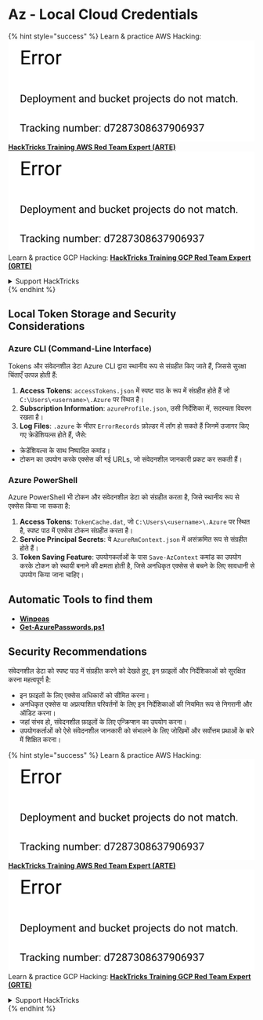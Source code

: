 # Az - Local Cloud Credentials

{% hint style="success" %}
Learn & practice AWS Hacking:<img src="../../../.gitbook/assets/image (1) (1).png" alt="" data-size="line">[**HackTricks Training AWS Red Team Expert (ARTE)**](https://training.hacktricks.xyz/courses/arte)<img src="../../../.gitbook/assets/image (1) (1).png" alt="" data-size="line">\
Learn & practice GCP Hacking: <img src="../../../.gitbook/assets/image (2).png" alt="" data-size="line">[**HackTricks Training GCP Red Team Expert (GRTE)**<img src="../../../.gitbook/assets/image (2).png" alt="" data-size="line">](https://training.hacktricks.xyz/courses/grte)

<details>

<summary>Support HackTricks</summary>

* Check the [**subscription plans**](https://github.com/sponsors/carlospolop)!
* **Join the** 💬 [**Discord group**](https://discord.gg/hRep4RUj7f) or the [**telegram group**](https://t.me/peass) or **follow** us on **Twitter** 🐦 [**@hacktricks\_live**](https://twitter.com/hacktricks\_live)**.**
* **Share hacking tricks by submitting PRs to the** [**HackTricks**](https://github.com/carlospolop/hacktricks) and [**HackTricks Cloud**](https://github.com/carlospolop/hacktricks-cloud) github repos.

</details>
{% endhint %}

## Local Token Storage and Security Considerations

### Azure CLI (Command-Line Interface)

Tokens और संवेदनशील डेटा Azure CLI द्वारा स्थानीय रूप से संग्रहीत किए जाते हैं, जिससे सुरक्षा चिंताएँ उत्पन्न होती हैं:

1. **Access Tokens**: `accessTokens.json` में स्पष्ट पाठ के रूप में संग्रहीत होते हैं जो `C:\Users\<username>\.Azure` पर स्थित है।
2. **Subscription Information**: `azureProfile.json`, उसी निर्देशिका में, सदस्यता विवरण रखता है।
3. **Log Files**: `.azure` के भीतर `ErrorRecords` फ़ोल्डर में लॉग हो सकते हैं जिनमें उजागर किए गए क्रेडेंशियल्स होते हैं, जैसे:
* क्रेडेंशियल्स के साथ निष्पादित कमांड।
* टोकन का उपयोग करके एक्सेस की गई URLs, जो संवेदनशील जानकारी प्रकट कर सकती हैं।

### Azure PowerShell

Azure PowerShell भी टोकन और संवेदनशील डेटा को संग्रहीत करता है, जिसे स्थानीय रूप से एक्सेस किया जा सकता है:

1. **Access Tokens**: `TokenCache.dat`, जो `C:\Users\<username>\.Azure` पर स्थित है, स्पष्ट पाठ में एक्सेस टोकन संग्रहीत करता है।
2. **Service Principal Secrets**: ये `AzureRmContext.json` में असंक्रमित रूप से संग्रहीत होते हैं।
3. **Token Saving Feature**: उपयोगकर्ताओं के पास `Save-AzContext` कमांड का उपयोग करके टोकन को स्थायी बनाने की क्षमता होती है, जिसे अनधिकृत एक्सेस से बचने के लिए सावधानी से उपयोग किया जाना चाहिए।

## Automatic Tools to find them

* [**Winpeas**](https://github.com/carlospolop/PEASS-ng/tree/master/winPEAS/winPEASexe)
* [**Get-AzurePasswords.ps1**](https://github.com/NetSPI/MicroBurst/blob/master/AzureRM/Get-AzurePasswords.ps1)

## Security Recommendations

संवेदनशील डेटा को स्पष्ट पाठ में संग्रहीत करने को देखते हुए, इन फ़ाइलों और निर्देशिकाओं को सुरक्षित करना महत्वपूर्ण है:

* इन फ़ाइलों के लिए एक्सेस अधिकारों को सीमित करना।
* अनधिकृत एक्सेस या अप्रत्याशित परिवर्तनों के लिए इन निर्देशिकाओं की नियमित रूप से निगरानी और ऑडिट करना।
* जहां संभव हो, संवेदनशील फ़ाइलों के लिए एन्क्रिप्शन का उपयोग करना।
* उपयोगकर्ताओं को ऐसे संवेदनशील जानकारी को संभालने के लिए जोखिमों और सर्वोत्तम प्रथाओं के बारे में शिक्षित करना।

{% hint style="success" %}
Learn & practice AWS Hacking:<img src="../../../.gitbook/assets/image (1) (1).png" alt="" data-size="line">[**HackTricks Training AWS Red Team Expert (ARTE)**](https://training.hacktricks.xyz/courses/arte)<img src="../../../.gitbook/assets/image (1) (1).png" alt="" data-size="line">\
Learn & practice GCP Hacking: <img src="../../../.gitbook/assets/image (2).png" alt="" data-size="line">[**HackTricks Training GCP Red Team Expert (GRTE)**<img src="../../../.gitbook/assets/image (2).png" alt="" data-size="line">](https://training.hacktricks.xyz/courses/grte)

<details>

<summary>Support HackTricks</summary>

* Check the [**subscription plans**](https://github.com/sponsors/carlospolop)!
* **Join the** 💬 [**Discord group**](https://discord.gg/hRep4RUj7f) or the [**telegram group**](https://t.me/peass) or **follow** us on **Twitter** 🐦 [**@hacktricks\_live**](https://twitter.com/hacktricks\_live)**.**
* **Share hacking tricks by submitting PRs to the** [**HackTricks**](https://github.com/carlospolop/hacktricks) and [**HackTricks Cloud**](https://github.com/carlospolop/hacktricks-cloud) github repos.

</details>
{% endhint %}
